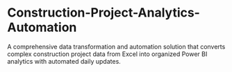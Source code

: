 # Construction-Project-Analytics-Automation
A comprehensive data transformation and automation solution that converts complex construction project data from Excel into organized Power BI analytics with automated daily updates.
